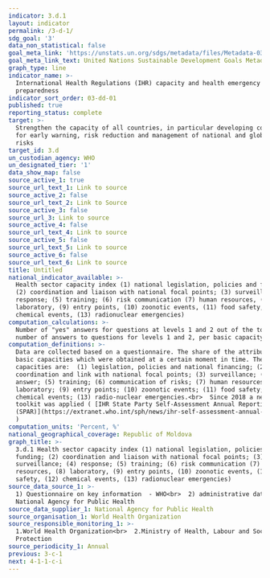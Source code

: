 ```yaml
---
indicator: 3.d.1
layout: indicator
permalink: /3-d-1/
sdg_goal: '3'
data_non_statistical: false
goal_meta_link: 'https://unstats.un.org/sdgs/metadata/files/Metadata-03-0D-01.pdf'
goal_meta_link_text: United Nations Sustainable Development Goals Metadata (pdf 865kB)
graph_type: line
indicator_name: >-
  International Health Regulations (IHR) capacity and health emergency
  preparedness
indicator_sort_order: 03-dd-01
published: true
reporting_status: complete
target: >-
  Strengthen the capacity of all countries, in particular developing countries,
  for early warning, risk reduction and management of national and global health
  risks
target_id: 3.d
un_custodian_agency: WHO
un_designated_tier: '1'
data_show_map: false
source_active_1: true
source_url_text_1: Link to source
source_active_2: false
source_url_text_2: Link to Source
source_active_3: false
source_url_3: Link to source
source_active_4: false
source_url_text_4: Link to source
source_active_5: false
source_url_text_5: Link to source
source_active_6: false
source_url_text_6: Link to source
title: Untitled
national_indicator_available: >-
  Health sector capacity index (1) national legislation, policies and funding;
  (2) coordination and liaison with national focal points; (3) surveillance; (4)
  response; (5) training; (6) risk communication (7) human resources, (8)
  laboratory, (9) entry points, (10) zoonotic events, (11) food safety, (12)
  chemical events, (13) radionuclear emergencies)
computation_calculations: >-
  Number of "yes" answers for questions at levels 1 and 2 out of the total
  number of answers to questions for levels 1 and 2, per basic capacity. <br>
computation_definitions: >-
  Data are collected based on a questionnaire. The share of the attributes of 13
  basic capacities which were obtained at a certain moment in time. The 13 basic
  capacities are:  (1) legislation, policies and national financing; (2)
  coordination and link with national focal points; (3) surveillance; (4)
  answer; (5) training; (6) communication of risks; (7) human resources; (8)
  laboratory; (9) entry points; (10) zoonotic events; (11) food safety; (12)
  chemical events; (13) radio-nuclear emergencies.<br>  Since 2018 a new SPAR
  toolkit was applied ( [IHR State Party Self-Assessment Annual Reporting tool
  (SPAR)](https://extranet.who.int/sph/news/ihr-self-assessment-annual-reporting-tool-spar-2018)
  )
computation_units: 'Percent, %'
national_geographical_coverage: Republic of Moldova
graph_title: >-
  3.d.1 Health sector capacity index (1) national legislation, policies and
  funding; (2) coordination and liaison with national focal points; (3)
  surveillance; (4) response; (5) training; (6) risk communication (7) human
  resources, (8) laboratory, (9) entry points, (10) zoonotic events, (11) food
  safety, (12) chemical events, (13) radionuclear emergencies) 
source_data_source_1: >-
  1) Questionnaire on key information  - WHO<br>  2) administrative data -
  National Agency for Public Health
source_data_supplier_1: National Agency for Public Health
source_organisation_1: World Health Organization
source_responsible_monitoring_1: >-
  1.World Health Organization<br>  2.Ministry of Health, Labour and Social
  Protection
source_periodicity_1: Annual
previous: 3-c-1
next: 4-1-1-c-i
---
```

